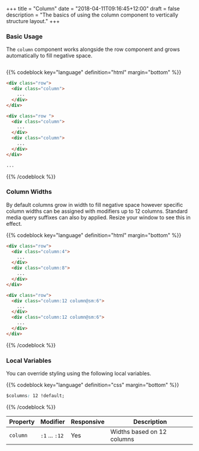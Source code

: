 +++
title = "Column"
date = "2018-04-11T09:16:45+12:00"
draft = false
description = "The basics of using the column component to vertically structure layout."
+++

### Basic Usage

The `column` component works alongside the row component and grows automatically to fill negative space.

<!-- 12 Columns -->
<div class="row margin-bottom:2">
  <div class="column">
    <div class="padding-top:8 fill:blue-l2">
    </div>
  </div>
  <div class="column">
    <div class="padding-top:8 fill:blue">
    </div>
  </div>
  <div class="column">
    <div class="padding-top:8 fill:blue-l2">
    </div>
  </div>
  <div class="column">
    <div class="padding-top:8 fill:blue">
    </div>
  </div>
  <div class="column">
    <div class="padding-top:8 fill:blue-l2">
    </div>
  </div>
  <div class="column">
    <div class="padding-top:8 fill:blue">
    </div>
  </div>
  <div class="column">
    <div class="padding-top:8 fill:blue-l2">
    </div>
  </div>
  <div class="column">
    <div class="padding-top:8 fill:blue">
    </div>
  </div>
  <div class="column">
    <div class="padding-top:8 fill:blue-l2">
    </div>
  </div>
  <div class="column">
    <div class="padding-top:8 fill:blue">
    </div>
  </div>
  <div class="column">
    <div class="padding-top:8 fill:blue-l2">
    </div>
  </div>
  <div class="column">
    <div class="padding-top:8 fill:blue">
    </div>
  </div>
</div>

<!-- 11 Columns -->
<div class="row margin-bottom:2">
  <div class="column">
    <div class="padding-top:8 fill:blue">
    </div>
  </div>
  <div class="column">
    <div class="padding-top:8 fill:blue-l2">
    </div>
  </div>
  <div class="column">
    <div class="padding-top:8 fill:blue">
    </div>
  </div>
  <div class="column">
    <div class="padding-top:8 fill:blue-l2">
    </div>
  </div>
  <div class="column">
    <div class="padding-top:8 fill:blue">
    </div>
  </div>
  <div class="column">
    <div class="padding-top:8 fill:blue-l2">
    </div>
  </div>
  <div class="column">
    <div class="padding-top:8 fill:blue">
    </div>
  </div>
  <div class="column">
    <div class="padding-top:8 fill:blue-l2">
    </div>
  </div>
  <div class="column">
    <div class="padding-top:8 fill:blue">
    </div>
  </div>
  <div class="column">
    <div class="padding-top:8 fill:blue-l2">
    </div>
  </div>
  <div class="column">
    <div class="padding-top:8 fill:blue">
    </div>
  </div>
</div>

<!-- 10 Columns -->
<div class="row margin-bottom:2">
  <div class="column">
    <div class="padding-top:8 fill:blue-l2">
    </div>
  </div>
  <div class="column">
    <div class="padding-top:8 fill:blue">
    </div>
  </div>
  <div class="column">
    <div class="padding-top:8 fill:blue-l2">
    </div>
  </div>
  <div class="column">
    <div class="padding-top:8 fill:blue">
    </div>
  </div>
  <div class="column">
    <div class="padding-top:8 fill:blue-l2">
    </div>
  </div>
  <div class="column">
    <div class="padding-top:8 fill:blue">
    </div>
  </div>
  <div class="column">
    <div class="padding-top:8 fill:blue-l2">
    </div>
  </div>
  <div class="column">
    <div class="padding-top:8 fill:blue">
    </div>
  </div>
  <div class="column">
    <div class="padding-top:8 fill:blue-l2">
    </div>
  </div>
  <div class="column">
    <div class="padding-top:8 fill:blue">
    </div>
  </div>
</div>

<!-- 9 Columns -->
<div class="row margin-bottom:2">
  <div class="column">
    <div class="padding-top:8 fill:blue">
    </div>
  </div>
  <div class="column">
    <div class="padding-top:8 fill:blue-l2">
    </div>
  </div>
  <div class="column">
    <div class="padding-top:8 fill:blue">
    </div>
  </div>
  <div class="column">
    <div class="padding-top:8 fill:blue-l2">
    </div>
  </div>
  <div class="column">
    <div class="padding-top:8 fill:blue">
    </div>
  </div>
  <div class="column">
    <div class="padding-top:8 fill:blue-l2">
    </div>
  </div>
  <div class="column">
    <div class="padding-top:8 fill:blue">
    </div>
  </div>
  <div class="column">
    <div class="padding-top:8 fill:blue-l2">
    </div>
  </div>
  <div class="column">
    <div class="padding-top:8 fill:blue">
    </div>
  </div>
</div>

<!-- 8 Columns -->
<div class="row margin-bottom:2">
  <div class="column">
    <div class="padding-top:8 fill:blue-l2">
    </div>
  </div>
  <div class="column">
    <div class="padding-top:8 fill:blue">
    </div>
  </div>
  <div class="column">
    <div class="padding-top:8 fill:blue-l2">
    </div>
  </div>
  <div class="column">
    <div class="padding-top:8 fill:blue">
    </div>
  </div>
  <div class="column">
    <div class="padding-top:8 fill:blue-l2">
    </div>
  </div>
  <div class="column">
    <div class="padding-top:8 fill:blue">
    </div>
  </div>
  <div class="column">
    <div class="padding-top:8 fill:blue-l2">
    </div>
  </div>
  <div class="column">
    <div class="padding-top:8 fill:blue">
    </div>
  </div>
</div>

<!-- 7 Columns -->
<div class="row margin-bottom:2">
  <div class="column">
    <div class="padding-top:8 fill:blue">
    </div>
  </div>
  <div class="column">
    <div class="padding-top:8 fill:blue-l2">
    </div>
  </div>
  <div class="column">
    <div class="padding-top:8 fill:blue">
    </div>
  </div>
  <div class="column">
    <div class="padding-top:8 fill:blue-l2">
    </div>
  </div>
  <div class="column">
    <div class="padding-top:8 fill:blue">
    </div>
  </div>
  <div class="column">
    <div class="padding-top:8 fill:blue-l2">
    </div>
  </div>
  <div class="column">
    <div class="padding-top:8 fill:blue">
    </div>
  </div>
</div>

<!-- 6 Columns -->
<div class="row margin-bottom:2">
  <div class="column">
    <div class="padding-top:8 fill:blue-l2">
    </div>
  </div>
  <div class="column">
    <div class="padding-top:8 fill:blue">
    </div>
  </div>
  <div class="column">
    <div class="padding-top:8 fill:blue-l2">
    </div>
  </div>
  <div class="column">
    <div class="padding-top:8 fill:blue">
    </div>
  </div>
  <div class="column">
    <div class="padding-top:8 fill:blue-l2">
    </div>
  </div>
  <div class="column">
    <div class="padding-top:8 fill:blue">
    </div>
  </div>
</div>

<!-- 5 Columns -->
<div class="row margin-bottom:2">
  <div class="column">
    <div class="padding-top:8 fill:blue">
    </div>
  </div>
  <div class="column">
    <div class="padding-top:8 fill:blue-l2">
    </div>
  </div>
  <div class="column">
    <div class="padding-top:8 fill:blue">
    </div>
  </div>
  <div class="column">
    <div class="padding-top:8 fill:blue-l2">
    </div>
  </div>
  <div class="column">
    <div class="padding-top:8 fill:blue">
    </div>
  </div>
</div>

<!-- 4 Columns -->
<div class="row margin-bottom:2">
  <div class="column">
    <div class="padding-top:8 fill:blue-l2">
    </div>
  </div>
  <div class="column">
    <div class="padding-top:8 fill:blue">
    </div>
  </div>
  <div class="column">
    <div class="padding-top:8 fill:blue-l2">
    </div>
  </div>
  <div class="column">
    <div class="padding-top:8 fill:blue">
    </div>
  </div>
</div>

<!-- 3 Columns -->
<div class="row margin-bottom:2">
  <div class="column">
    <div class="padding-top:8 fill:blue">
    </div>
  </div>
  <div class="column">
    <div class="padding-top:8 fill:blue-l2">
    </div>
  </div>
  <div class="column">
    <div class="padding-top:8 fill:blue">
    </div>
  </div>
</div>

<!-- 2 Columns -->
<div class="row margin-bottom:2">
  <div class="column">
    <div class="padding-top:8 fill:blue-l2">
    </div>
  </div>
  <div class="column">
    <div class="padding-top:8 fill:blue">
    </div>
  </div>
</div>

<!-- 1 Columns -->
<div class="row margin-bottom:2">
  <div class="column">
    <div class="padding-top:8 fill:blue">
    </div>
  </div>
</div>


{{% codeblock key="language" definition="html" margin="bottom" %}}
```html
<div class="row">
  <div class="column">
    ...
  </div>
</div>

<div class="row ">
  <div class="column">
    ...
  </div>
  <div class="column">
    ...
  </div>
</div>

...
```
{{% /codeblock %}}

### Column Widths

By default columns grow in width to fill negative space however specific column widths can be assigned with modifiers up to 12 columns. Standard media query suffixes can also by applied. Resize your window to see this in effect.

<div class="row margin-bottom:2">
  <div class="column:4">
    <div class="padding-top:8 fill:blue">
    </div>
  </div>
  <div class="column:8">
    <div class="padding-top:8 fill:blue-l2">
    </div>
  </div>
</div>

<div class="row margin-bottom:2">
  <div class="column:12 column@sm:6">
    <div class="padding-top:8 fill:blue">
    </div>
  </div>
  <div class="column:12 column@sm:6">
    <div class="padding-top:8 fill:blue-l2">
    </div>
  </div>
</div>

{{% codeblock key="language" definition="html" margin="bottom" %}}
```html
<div class="row">
  <div class="column:4">
    ...
  </div>
  <div class="column:8">
    ...
  </div>
</div>

<div class="row">
  <div class="column:12 column@sm:6">
    ...
  </div>
  <div class="column:12 column@sm:6">
    ...
  </div>
</div>
```
{{% /codeblock %}}

### Local Variables

You can override styling using the following local variables.

{{% codeblock key="language" definition="css" margin="bottom" %}}
```css
$columns: 12 !default;
```
{{% /codeblock %}}

<table class="table width:100% table:pile table@sm:unpile">
  <thead>
    <tr>
      <th>
        Property
      </th>
      <th>
        Modifier
      </th>
      <th>
        Responsive
      </th>
      <th>
        Description
      </th>
    </tr>
  </thead>
  <tr>
    <td data-label="Properties">
      <code>column</code>
    </td>
    <td data-label="Attributes">
      <code>:1</code> ... <code>:12</code>
    </td>
    <td data-label="Responsive">
      Yes
    </td>
    <td class="row:reverse">
      Widths based on 12 columns
    </td>
  </tr>
</table>
